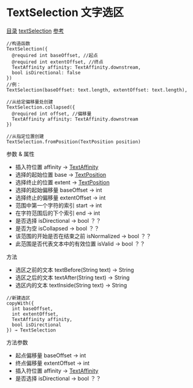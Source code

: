 # TextSelection 文字选区
[目录](#toptop) [textSelection](#textSelection) [参考](https://api.flutter.dev/flutter/services/TextSelection-class.html)
```
//构造函数
TextSelection({
  @required int baseOffset, //起点
  @required int extentOffset, //终点
  TextAffinity affinity: TextAffinity.downstream,
  bool isDirectional: false 
})
//例：
TextSelection(baseOffset: text.length, extentOffset: text.length),

//从给定偏移量处创建
TextSelection.collapsed({
  @required int offset, //偏移量
  TextAffinity affinity: TextAffinity.downstream
})

//从指定位置创建
TextSelection.fromPosition(TextPosition position)
```
参数 & 属性
<span id="textAffinity"></span>
- 插入符位置 affinity → [TextAffinity](#TextAffinity)
<span id="textPosition"></span>
- 选择的起始位置 base → [TextPosition](#TextPosition)
- 选择终止的位置 extent → [TextPosition](#TextPosition)
- 选择的起始偏移量 baseOffset → int
- 选择终止的偏移量 extentOffset → int
- 范围中第一个字符的索引 start → int
- 在字符范围后的下个索引 end → int
- 是否选择 isDirectional → bool ？？
- 是否为空 isCollapsed → bool ？？
- 该范围的开始是否在结束之前 isNormalized → bool ？？
- 此范围是否代表文本中的有效位置 isValid → bool ？？

方法
- 选区之前的文本 textBefore(String text) → String
- 选区之后的文本 textAfter(String text) → String
- 选区内的文本 textInside(String text) → String

```
//新建选区
copyWith({
  int baseOffset,
  int extentOffset,
  TextAffinity affinity,
  bool isDirectional
}) → TextSelection
```
方法参数
- 起点偏移量 baseOffset → int
- 终点偏移量 extentOffset → int
- 插入符位置 affinity → [TextAffinity](#TextAffinity)
- 是否选择 isDirectional → bool ？？
